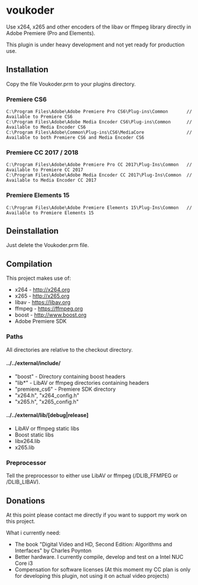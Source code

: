 # voukoder
Use x264, x265 and other encoders of the libav or ffmpeg library directly in Adobe Premiere (Pro and Elements).

This plugin is under heavy development and not yet ready for production use.

## Installation

Copy the file Voukoder.prm to your plugins directory.

### Premiere CS6

    C:\Program Files\Adobe\Adobe Premiere Pro CS6\Plug-ins\Common       // Available to Premiere CS6
    C:\Program Files\Adobe\Adobe Media Encoder CS6\Plug-ins\Common      // Available to Media Encoder CS6
    C:\Program Files\Adobe\Common\Plug-ins\CS6\MediaCore                // Available to both Premiere CS6 and Media Encoder CS6

### Premiere CC 2017 / 2018

    C:\Program Files\Adobe\Adobe Premiere Pro CC 2017\Plug-Ins\Common   // Available to Premiere CC 2017
    C:\Program Files\Adobe\Adobe Media Encoder CC 2017\Plug-Ins\Common  // Available to Media Encoder CC 2017
    
### Premiere Elements 15

    C:\Program Files\Adobe\Adobe Premiere Elements 15\Plug-Ins\Common   // Available to Premiere Elements 15
    
## Deinstallation

Just delete the Voukoder.prm file.

## Compilation

This project makes use of:

* x264 - http://x264.org
* x265 - http://x265.org
* libav - https://libav.org
* ffmpeg - https://ffmpeg.org
* boost - http://www.boost.org
* Adobe Premiere SDK

### Paths

All directories are relative to the checkout directory.

#### ../../external/include/

* "boost" - Directory containing boost headers
* "lib*" - LibAV or ffmpeg directories containing headers
* "premiere_cs6" - Premiere SDK directory
* "x264.h", "x264_config.h"
* "x265.h", "x265_config.h"

#### ../../external/lib/[debug|release]

* LibAV or ffmpeg static libs
* Boost static libs
* libx264.lib
* x265.lib

### Preprocessor

Tell the preprocessor to either use LibAV or ffmpeg (/DLIB_FFMPEG or /DLIB_LIBAV).

## Donations

At this point please contact me directly if you want to support my work on this project.

What i currently need:
- The book "Digital Video and HD, Second Edition: Algorithms and Interfaces" by Charles Poynton
- Better hardware. I currently compile, develop and test on a Intel NUC Core i3
- Compensation for software licenses (At this moment my CC plan is only for developing this plugin, not using it on actual video projects)
